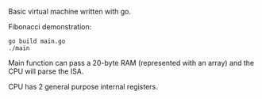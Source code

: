 Basic virtual machine written with go.

Fibonacci demonstration:

```
go build main.go
./main
```

Main function can pass a 20-byte RAM (represented with an array) and the CPU will parse the ISA.

CPU has 2 general purpose internal registers.
